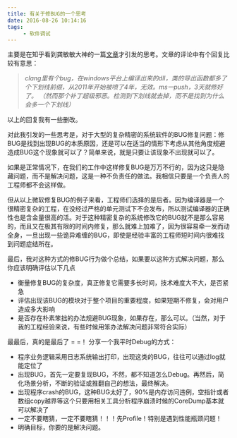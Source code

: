 ```yaml
---
title: 有关于修BUG的一个思考
date: 2016-08-26 10:14:16
tags: 
     - 软件调试
---
```


主要是在知乎看到龚敏敏大神的一篇[文章](https://zhuanlan.zhihu.com/p/22182269)才引发的思考。文章的评论中有个回复比较有意思：

> *clang里有个bug，在windows平台上编译出来的dll，类的导出函数都多了个下划线前缀，从2011年开始被喷了4年，无效。ms一push，3天就修好了。*
> *（然而那个补丁超级邪恶。检测到下划线就去掉，而不是找到为什么会多一个下划线）*

以上的回复我有一些删改。 

对此我引发的一些思考是，对于大型的复杂精密的系统软件的BUG修复问题：修BUG是找到出现BUG的本质原因，还是可以在适当的情形下考虑从其他角度规避造成BUG这个现象就可以了？简单来说，就是只要让该现象不出现就可以了。

如果是正常情况下，在我们的工作中这样修复BUG是万万不行的，因为这只是隐藏问题，而不是解决问题，这是一种不负责任的做法。我相信只要是一个负责人的工程师都不会这样做。

但从以上微软修复BUG的例子来看，工程师们选择的是后者。因为编译器是一个很精密复杂的工程，在没经过严格的单元测试下不会发布，所以测试编译器的正确性也是含金量很高的活。对于这种精密复杂的系统修改它的BUG就不是那么容易的，而且又在极其有限的时间内修复，那么就难上加难了，因为很容易牵一发而动全身，一旦出现一些诡异难缠的BUG，即使是经验丰富的工程师短时间内很难找到问题症结所在。

最后，我对这种方式的修BUG行为做个总结，如果要以这种方式解决问题，那么你应该明确评估以下几点

 - 衡量修复BUG的复杂度，真正修复它需要多长时间，技术难度大不大，是否紧急
 - 评估出现该BUG的模块对于整个项目的重要程度，如果短期不修复，会对用户造成多大影响
 - 是否存在朴素笨拙的办法规避BUG现象，如果存在，那么可以。（当然，对于我的工程经验来说，有些时候用笨办法解决问题非常符合实际）

最最后，真的是最后了 = =！ 分享一个我平时Debug的方式：
 - 程序业务逻辑采用日志系统输出打印，出现这类的BUG，往往可以通过log就能定位了
 - 出现BUG，首先一定要复现BUG，不然，都不知道怎么Debug。再然后，简化场景分析，不断的验证或推翻自己的想法，最终解决。
 - 出现程序crash的BUG，这种BUG太好了，90%是内存访问违例，空指针或者数组copy越界等这个只要用相关工具分析程序崩溃时候的CoreDump基本就可以解决了
 - 一定不要瞎猜，一定不要瞎猜！！！先Profile！特别是遇到性能瓶颈问题！
 - 明确目标，你要的是解决问题。
 





